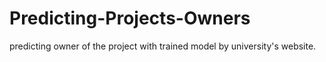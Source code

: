 # Predicting-Projects-Owners
predicting owner of the project with trained model by university's website.
